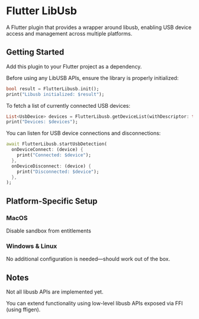 # Flutter LibUsb

A Flutter plugin that provides a wrapper around libusb, enabling USB device access and management across multiple platforms.

## Getting Started

Add this plugin to your Flutter project as a dependency.

Before using any LibUSB APIs, ensure the library is properly initialized:

```dart
bool result = FlutterLibusb.init();
print("Libusb initialized: $result");
```

To fetch a list of currently connected USB devices:

```dart
List<UsbDevice> devices = FlutterLibusb.getDeviceList(withDescriptor: true);
print("Devices: $devices");
```

You can listen for USB device connections and disconnections:

```dart
await FlutterLibusb.startUsbDetection(
  onDeviceConnect: (device) {
    print("Connected: $device");
  },
  onDeviceDisconnect: (device) {
    print("Disconnected: $device");
  },
);
```

## Platform-Specific Setup

### MacOS

Disable sandbox from entitlements

### Windows & Linux

No additional configuration is needed—should work out of the box.

## Notes

Not all libusb APIs are implemented yet.

You can extend functionality using low-level libusb APIs exposed via FFI (using ffigen).
